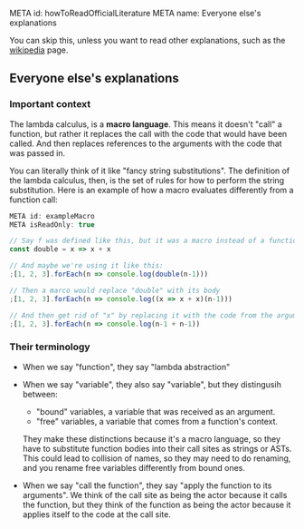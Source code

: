 META id: howToReadOfficialLiterature
META name: Everyone else's explanations


You can skip this, unless you want to read other explanations,
such as the
[wikipedia](https://en.wikipedia.org/wiki/Lambda_calculus_definition)
page.


Everyone else's explanations
----------------------------

### Important context

The lambda calculus, is a **macro language**.
This means it doesn't "call" a function,
but rather it replaces the call with the code that would have been called.
And then replaces references to the arguments with the code that was passed in.

You can literally think of it like "fancy string substitutions".
The definition of the lambda calculus, then, is the set of rules
for how to perform the string substitution.
Here is an example of how a macro evaluates differently from a function call:

```js
META id: exampleMacro
META isReadOnly: true

// Say f was defined like this, but it was a macro instead of a function
const double = x => x + x

// And maybe we're using it like this:
;[1, 2, 3].forEach(n => console.log(double(n-1)))

// Then a marco would replace "double" with its body
;[1, 2, 3].forEach(n => console.log((x => x + x)(n-1)))

// And then get rid of "x" by replacing it with the code from the argument
;[1, 2, 3].forEach(n => console.log(n-1 + n-1))
```


### Their terminology

* When we say "function", they say "lambda abstraction"
* When we say "variable", they also say "variable",
  but they distingusih between:

  * "bound" variables, a variable that was received as an argument.
  * "free" variables, a variable that comes from a function's context.

  They make these distinctions because it's a macro language,
  so they have to substitute function bodies into their call sites
  as strings or ASTs.
  This could lead to collision of names, so they may need to do renaming,
  and you rename free variables differently from bound ones.
* When we say "call the function",
  they say "apply the function to its arguments".
  We think of the call site as being the actor because it calls the function,
  but they think of the function as being the actor because it applies itself
  to the code at the call site.
